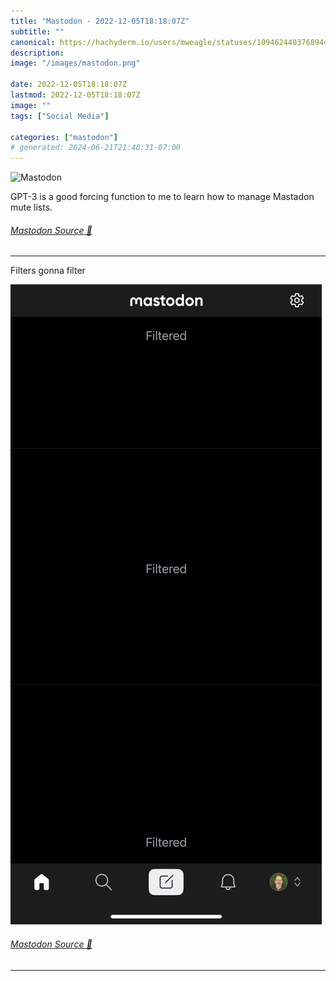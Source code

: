 ```yaml
---
title: "Mastodon - 2022-12-05T18:18:07Z"
subtitle: ""
canonical: https://hachyderm.io/users/mweagle/statuses/109462440376894467
description:
image: "/images/mastodon.png"

date: 2022-12-05T18:18:07Z
lastmod: 2022-12-05T18:18:07Z
image: ""
tags: ["Social Media"]

categories: ["mastodon"]
# generated: 2024-06-21T21:40:31-07:00
---
```

![Mastodon](/images/mastodon.png)

<p>GPT-3 is a good forcing function to me to learn how to manage Mastadon mute lists.</p>


###### [Mastodon Source 🐘](https://hachyderm.io/@mweagle/109462440376894467)

___

<p>Filters gonna filter</p>

![A series of three consecutive filtered Mastodon posts. There is no unfiltered content visible on the screen.  ](15adc4dc21182ac3.png)

###### [Mastodon Source 🐘](https://hachyderm.io/@mweagle/109478947185507789)

___
